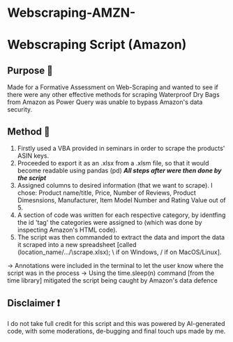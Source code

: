 # Webscraping-AMZN-
# Webscraping Script (Amazon)
## Purpose 🙌
Made for a Formative Assessment on Web-Scraping and wanted to see if there were any other effective methods for scraping Waterproof Dry Bags from Amazon as Power Query was unable to bypass Amazon's data security.

## Method 🔎
1. Firstly used a VBA provided in seminars in order to scrape the products' ASIN keys.
2. Proceeded to export it as an .xlsx from a .xlsm file, so that it would become readable using pandas (pd)
***All steps after were then done by the script***
3. Assigned columns to desired information (that we want to scrape). I chose: Product name/title, Price, Number of Reviews, Product Dimesnsions, Manufacturer, Item Model Number and Rating Value out of 5.
4. A section of code was written for each respective category, by identfing the id 'tag' the categories were assigned to (which was done by inspecting Amazon's HTML code).
5. The script was then commanded to extract the data and import the data it scraped into a new spreadsheet [called (location_name/\.../\scrape.xlsx); \ if on Windows, / if on MacOS/Linux].

-> Annotations were included in the terminal to let the user know where the script was in the process
-> Using the time.sleep(n) command [from the time library] mitigated the script being caught by Amazon's data defence 

## Disclaimer ❗
I do not take full credit for this script and this was powered by AI-generated code, with some moderations, de-bugging and final touch ups made by me.


